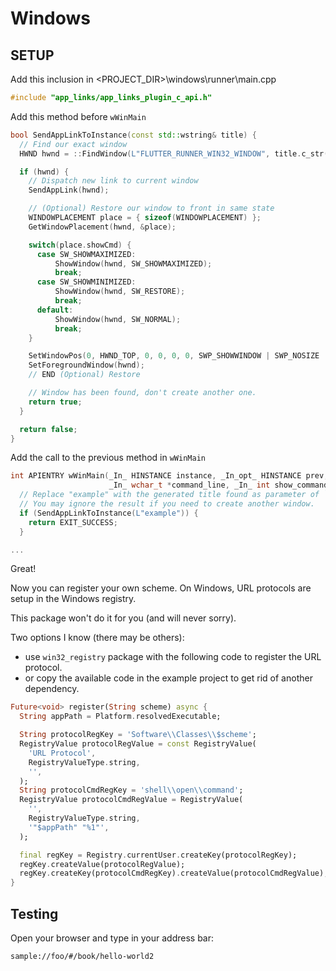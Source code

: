 # Windows
## SETUP

Add this inclusion in <PROJECT_DIR>\windows\runner\main.cpp
```cpp
#include "app_links/app_links_plugin_c_api.h"
```

Add this method before `wWinMain`
```cpp
bool SendAppLinkToInstance(const std::wstring& title) {
  // Find our exact window
  HWND hwnd = ::FindWindow(L"FLUTTER_RUNNER_WIN32_WINDOW", title.c_str());

  if (hwnd) {
    // Dispatch new link to current window
    SendAppLink(hwnd);

    // (Optional) Restore our window to front in same state
    WINDOWPLACEMENT place = { sizeof(WINDOWPLACEMENT) };
    GetWindowPlacement(hwnd, &place);

    switch(place.showCmd) {
      case SW_SHOWMAXIMIZED:
          ShowWindow(hwnd, SW_SHOWMAXIMIZED);
          break;
      case SW_SHOWMINIMIZED:
          ShowWindow(hwnd, SW_RESTORE);
          break;
      default:
          ShowWindow(hwnd, SW_NORMAL);
          break;
    }

    SetWindowPos(0, HWND_TOP, 0, 0, 0, 0, SWP_SHOWWINDOW | SWP_NOSIZE | SWP_NOMOVE);
    SetForegroundWindow(hwnd);
    // END (Optional) Restore

    // Window has been found, don't create another one.
    return true;
  }

  return false;
}
```

Add the call to the previous method in `wWinMain`
```cpp
int APIENTRY wWinMain(_In_ HINSTANCE instance, _In_opt_ HINSTANCE prev,
                      _In_ wchar_t *command_line, _In_ int show_command) {
  // Replace "example" with the generated title found as parameter of `window.Create` in this file.
  // You may ignore the result if you need to create another window.
  if (SendAppLinkToInstance(L"example")) {
    return EXIT_SUCCESS;
  }

...
```

Great!

Now you can register your own scheme.
On Windows, URL protocols are setup in the Windows registry.

This package won't do it for you (and will never sorry).

Two options I know (there may be others):
- use `win32_registry` package with the following code to register the URL protocol.
- or copy the available code in the example project to get rid of another dependency.

```dart
Future<void> register(String scheme) async {
  String appPath = Platform.resolvedExecutable;

  String protocolRegKey = 'Software\\Classes\\$scheme';
  RegistryValue protocolRegValue = const RegistryValue(
    'URL Protocol',
    RegistryValueType.string,
    '',
  );
  String protocolCmdRegKey = 'shell\\open\\command';
  RegistryValue protocolCmdRegValue = RegistryValue(
    '',
    RegistryValueType.string,
    '"$appPath" "%1"',
  );

  final regKey = Registry.currentUser.createKey(protocolRegKey);
  regKey.createValue(protocolRegValue);
  regKey.createKey(protocolCmdRegKey).createValue(protocolCmdRegValue);
}
```

## Testing
Open your browser and type in your address bar:
```
sample://foo/#/book/hello-world2
```
